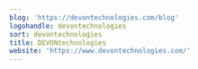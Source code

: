 ```yaml
---
blog: 'https://devontechnologies.com/blog'
logohandle: devontechnologies
sort: devontechnologies
title: DEVONtechnologies
website: 'https://www.devontechnologies.com/'
---
```

